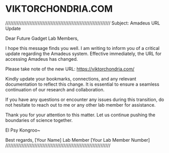 # VIKTORCHONDRIA.COM
/////////////////////////////////////////////////////////////////
Subject: Amadeus URL Update

Dear Future Gadget Lab Members,

I hope this message finds you well. I am writing to inform you of a critical update regarding the Amadeus system. Effective immediately, the URL for accessing Amadeus has changed.

Please take note of the new URL: https://viktorchondria.com/

Kindly update your bookmarks, connections, and any relevant documentation to reflect this change. It is essential to ensure a seamless continuation of our research and collaboration.

If you have any questions or encounter any issues during this transition, do not hesitate to reach out to me or any other lab member for assistance.

Thank you for your attention to this matter. Let us continue pushing the boundaries of science together.

El Psy Kongroo~

Best regards,
[Your Name]
Lab Member [Your Lab Member Number]
/////////////////////////////////////////////////////////////////
